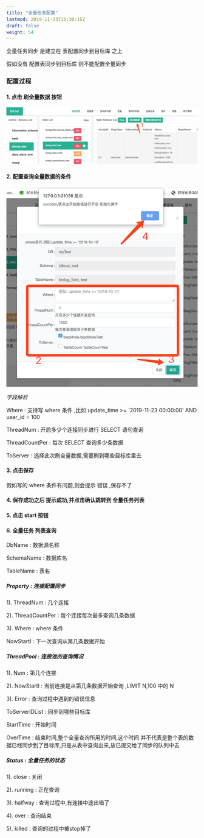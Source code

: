 ```yaml
---
title: "全量任务配置"
lastmod: 2019-11-23T15:30:15Z
draft: false
weight: 54
---
```


全量任务同步 是建立在  表配置同步到目标库  之上

假如没有 配置表同步到目标库 则不能配置全量同步


### 配置过程

#### 1. 点击 刷全量数据 按钮

![image](/images/syncData/tableSync_history_add_1.jpg)

#### 2. 配置查询全量数据的条件

![image](/images/syncData/tableSync_history_add_2.jpg)

*字段解析*


Where : 支持写 where 条件 ,比如  update_time >= '2019-11-23 00:00:00' AND user_id = 100

ThreadNum : 开启多少个连接同步进行 SELECT 语句查询

ThreadCountPer : 每次 SELECT 查询多少条数据

ToServer : 选择此次刷全量数据,需要刷到哪些目标库里去


#### 3. 点击保存

假如写的 where 条件有问题,则会提示 错误 ,保存不了


#### 4. 保存成功之后 提示成功,并点击确认跳转到 全量任务列表

#### 5. 点击 start 按钮

#### 6. 全量任务 列表查询

DbName : 数据源名称

SchemaName : 数据库名

TableName : 表名

##### Property : 连接配置同步

1). ThreadNum : 几个连接

2). ThreadCountPer : 每个连接每次最多查询几条数据

3). Where : where 条件

NowStartI : 下一次查询从第几条数据开始

##### ThreadPool : 连接池的查询情况

1). Num : 第几个连接

2). NowStartI : 当前连接是从第几条数据开始查询 ,LIMIT N,100 中的 N

3). Error : 查询过程中遇到的错误信息

ToServerIDList : 同步到哪些目标库

StartTime : 开始时间

OverTime : 结束时间,整个全量查询所用的时间,这个时间 并不代表是整个表的数据已经同步到了目标库,只是从表中查询出来,放已提交给了同步的队列中去

##### Status : 全量任务的状态

1). close : 关闭

2). running : 正在查询

3). halfway : 查询过程中,有连接中途出错了

4). over : 查询结束

5). killed : 查询的过程中被stop掉了
